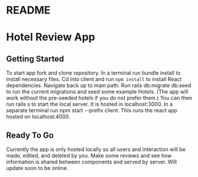 # README

# Hotel Review App

## Getting Started
To start app fork and clone repository. In a terminal run bundle install to install necessary files. Cd into client and run ```npm install``` to install React dependencies. Navigate back up to main path. Run rails db:migrate db:seed to run the current migrations and seed some example Hotels. (The app will work without the pre-seeded hotels if you do not prefer them.) You can then run rails s to start the local server. It is hosted in localhost:3000. In a separate terminal run npm start --prefix client. This runs the react app hosted on localhost:4000.

## Ready To Go
Currently the app is only hosted locally so all users and interaction will be made, edited, and deleted by you. Make some reviews and see how information is shared between components and served by server. Will update soon to be online.
